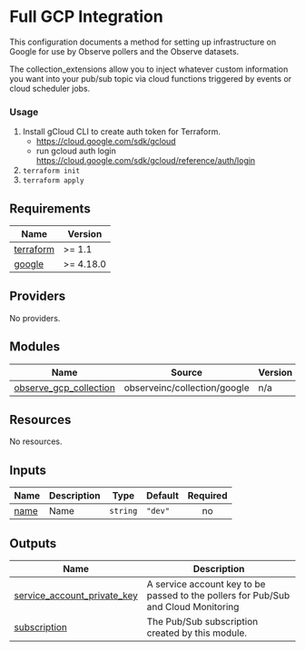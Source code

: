 # Full GCP Integration

This configuration documents a method for setting up infrastructure on Google for use by 
Observe pollers and the Observe datasets.

The collection_extensions allow you to inject whatever custom information you want into your pub/sub topic via cloud functions triggered by events or cloud scheduler jobs.

### Usage

1. Install gCloud CLI to create auth token for Terraform.
      - https://cloud.google.com/sdk/gcloud
      - run gcloud auth login https://cloud.google.com/sdk/gcloud/reference/auth/login
1. `terraform init`
1. `terraform apply`


<!-- BEGINNING OF PRE-COMMIT-TERRAFORM DOCS HOOK -->
## Requirements

| Name | Version |
|------|---------|
| <a name="requirement_terraform"></a> [terraform](#requirement\_terraform) | >= 1.1 |
| <a name="requirement_google"></a> [google](#requirement\_google) | >= 4.18.0 |

## Providers

No providers.

## Modules

| Name | Source | Version |
|------|--------|---------|
| <a name="module_observe_gcp_collection"></a> [observe\_gcp\_collection](#module\_observe\_gcp\_collection) | observeinc/collection/google | n/a |

## Resources

No resources.

## Inputs

| Name | Description | Type | Default | Required |
|------|-------------|------|---------|:--------:|
| <a name="input_name"></a> [name](#input\_name) | Name | `string` | `"dev"` | no |

## Outputs

| Name | Description |
|------|-------------|
| <a name="output_service_account_private_key"></a> [service\_account\_private\_key](#output\_service\_account\_private\_key) | A service account key to be passed to the pollers for Pub/Sub and Cloud Monitoring |
| <a name="output_subscription"></a> [subscription](#output\_subscription) | The Pub/Sub subscription created by this module. |
<!-- END OF PRE-COMMIT-TERRAFORM DOCS HOOK -->
